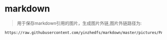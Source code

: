 # markdown
> 用于保存markdown引用的图片，生成图片外链,图片外链路径为:

```
https://raw.githubusercontent.com/yinzhedfs/markdown/master/pictures/PATH/pictureName
```
